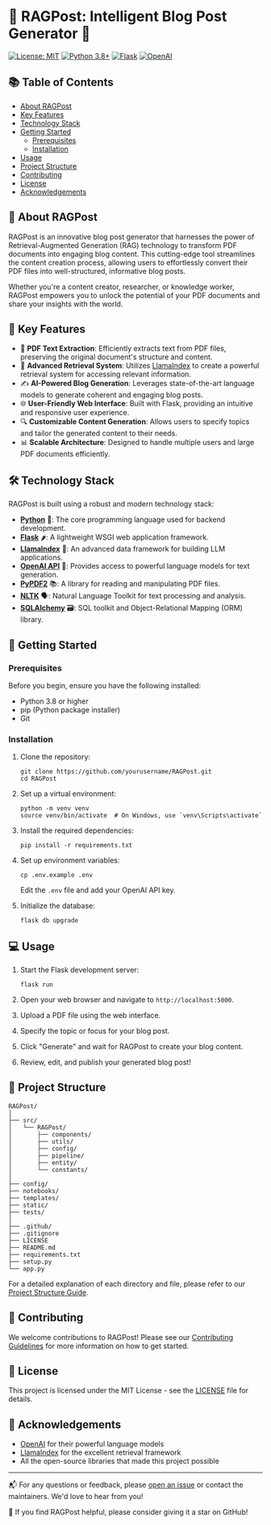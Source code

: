 # 🚀 RAGPost: Intelligent Blog Post Generator 📝

[![License: MIT](https://img.shields.io/badge/License-Apache-yellow.svg)](https://opensource.org/licenses/Apache)
[![Python 3.8+](https://img.shields.io/badge/python-3.8+-blue.svg)](https://www.python.org/downloads/)
[![Flask](https://img.shields.io/badge/Flask-2.3.2-red.svg)](https://flask.palletsprojects.com/)
[![OpenAI](https://img.shields.io/badge/OpenAI-0.27.7-green.svg)](https://openai.com/)

## 📚 Table of Contents
- [About RAGPost](#-about-ragpost)
- [Key Features](#-key-features)
- [Technology Stack](#-technology-stack)
- [Getting Started](#-getting-started)
  - [Prerequisites](#prerequisites)
  - [Installation](#installation)
- [Usage](#-usage)
- [Project Structure](#-project-structure)
- [Contributing](#-contributing)
- [License](#-license)
- [Acknowledgements](#-acknowledgements)

## 🌟 About RAGPost

RAGPost is an innovative blog post generator that harnesses the power of Retrieval-Augmented Generation (RAG) technology to transform PDF documents into engaging blog content. This cutting-edge tool streamlines the content creation process, allowing users to effortlessly convert their PDF files into well-structured, informative blog posts.

Whether you're a content creator, researcher, or knowledge worker, RAGPost empowers you to unlock the potential of your PDF documents and share your insights with the world.

## 🔑 Key Features

- 📄 **PDF Text Extraction**: Efficiently extracts text from PDF files, preserving the original document's structure and content.
- 🧠 **Advanced Retrieval System**: Utilizes [LlamaIndex](https://github.com/jerryjliu/llama_index) to create a powerful retrieval system for accessing relevant information.
- ✍️ **AI-Powered Blog Generation**: Leverages state-of-the-art language models to generate coherent and engaging blog posts.
- 🌐 **User-Friendly Web Interface**: Built with Flask, providing an intuitive and responsive user experience.
- 🔍 **Customizable Content Generation**: Allows users to specify topics and tailor the generated content to their needs.
- 📊 **Scalable Architecture**: Designed to handle multiple users and large PDF documents efficiently.

## 🛠 Technology Stack

RAGPost is built using a robust and modern technology stack:

- **[Python](https://www.python.org/)** 🐍: The core programming language used for backend development.
- **[Flask](https://flask.palletsprojects.com/)** 🌶️: A lightweight WSGI web application framework.
- **[LlamaIndex](https://github.com/jerryjliu/llama_index)** 🦙: An advanced data framework for building LLM applications.
- **[OpenAI API](https://openai.com/api/)** 🤖: Provides access to powerful language models for text generation.
- **[PyPDF2](https://pypdf2.readthedocs.io/)** 📚: A library for reading and manipulating PDF files.
- **[NLTK](https://www.nltk.org/)** 🗣️: Natural Language Toolkit for text processing and analysis.
- **[SQLAlchemy](https://www.sqlalchemy.org/)** 🗃️: SQL toolkit and Object-Relational Mapping (ORM) library.

## 🚀 Getting Started

### Prerequisites

Before you begin, ensure you have the following installed:
- Python 3.8 or higher
- pip (Python package installer)
- Git

### Installation

1. Clone the repository:
   ```
   git clone https://github.com/yourusername/RAGPost.git
   cd RAGPost
   ```

2. Set up a virtual environment:
   ```
   python -m venv venv
   source venv/bin/activate  # On Windows, use `venv\Scripts\activate`
   ```

3. Install the required dependencies:
   ```
   pip install -r requirements.txt
   ```

4. Set up environment variables:
   ```
   cp .env.example .env
   ```
   Edit the `.env` file and add your OpenAI API key.

5. Initialize the database:
   ```
   flask db upgrade
   ```

## 💻 Usage

1. Start the Flask development server:
   ```
   flask run
   ```

2. Open your web browser and navigate to `http://localhost:5000`.

3. Upload a PDF file using the web interface.

4. Specify the topic or focus for your blog post.

5. Click "Generate" and wait for RAGPost to create your blog content.

6. Review, edit, and publish your generated blog post!

## 📂 Project Structure

```
RAGPost/
│
├── src/
│   └── RAGPost/
│       ├── components/
│       ├── utils/
│       ├── config/
│       ├── pipeline/
│       ├── entity/
│       └── constants/
│
├── config/
├── notebooks/
├── templates/
├── static/
├── tests/
│
├── .github/
├── .gitignore
├── LICENSE
├── README.md
├── requirements.txt
├── setup.py
└── app.py
```

For a detailed explanation of each directory and file, please refer to our [Project Structure Guide](docs/project_structure.md).

## 🤝 Contributing

We welcome contributions to RAGPost! Please see our [Contributing Guidelines](CONTRIBUTING.md) for more information on how to get started.

## 📄 License

This project is licensed under the MIT License - see the [LICENSE](LICENSE) file for details.

## 🙏 Acknowledgements

- [OpenAI](https://openai.com/) for their powerful language models
- [LlamaIndex](https://github.com/jerryjliu/llama_index) for the excellent retrieval framework
- All the open-source libraries that made this project possible

---

📬 For any questions or feedback, please [open an issue](https://github.com/MohammedNasserAhmed/RAGPost/issues) or contact the maintainers. We'd love to hear from you!

🌟 If you find RAGPost helpful, please consider giving it a star on GitHub!
```